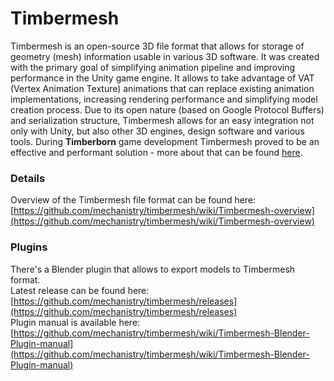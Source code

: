 # Timbermesh
Timbermesh is an open-source 3D file format that allows for storage of geometry (mesh) information usable in various 3D software. It was created with the primary goal of simplifying animation pipeline and improving performance in the Unity game engine. It allows to take advantage of VAT (Vertex Animation Texture) animations that can replace existing animation implementations, increasing rendering performance and simplifying model creation process. Due to its open nature (based on Google Protocol Buffers) and serialization structure, Timbermesh allows for an easy integration not only with Unity, but also other 3D engines, design software and various tools. During **Timberborn** game development Timbermesh proved to be an effective and performant solution - more about that can be found [here](https://github.com/mechanistry/timbermesh/wiki/How-we-use-Timbermesh-in-Timberborn).

### Details

Overview of the Timbermesh file format can be found here:\
[https://github.com/mechanistry/timbermesh/wiki/Timbermesh-overview](https://github.com/mechanistry/timbermesh/wiki/Timbermesh-overview)

### Plugins

There's a Blender plugin that allows to export models to Timbermesh format. \
Latest release can be found here: [https://github.com/mechanistry/timbermesh/releases](https://github.com/mechanistry/timbermesh/releases) \
Plugin manual is available here: [https://github.com/mechanistry/timbermesh/wiki/Timbermesh-Blender-Plugin-manual](https://github.com/mechanistry/timbermesh/wiki/Timbermesh-Blender-Plugin-manual)
